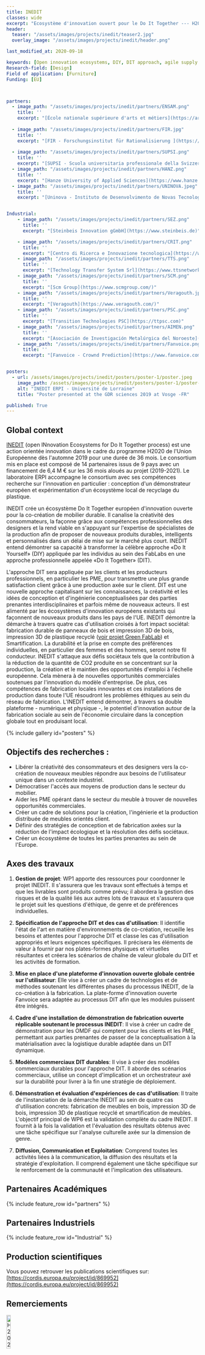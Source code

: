 ```yaml
---
title: INEDIT
classes: wide
excerpt: "Ecosystème d'innovation ouvert pour le Do It Together --- H2020O"
header:
  teaser: "/assets/images/projects/inedit/teaser2.jpg"  
  overlay_image: "/assets/images/projects/inedit/header.png"

last_modified_at: 2020-09-18

keywords: [Open innovation ecosystems, DIY, DIT approach, agile supply chains, Open Manufacturing demonstration Facility, co-creation, circular economy, makers, translation layer, gender, AR/ VR, platform]
Research-field: [Design]
Field of application: [Furniture]
Funding: [EU]



partners:
  - image_path: "/assets/images/projects/inedit/partners/ENSAM.png"
    title: ''
    excerpt: "[École nationale supérieure d'arts et métiers](https://artsetmetiers.fr/)"
  
  - image_path: "/assets/images/projects/inedit/partners/FIR.jpg"
    title: ''
    excerpt: "[FIR - Forschungsinstitut für Rationalisierung ](https://www.fir.rwth-aachen.de/)"
  
  - image_path: "/assets/images/projects/inedit/partners/SUPSI.png"    
    title: ''
    excerpt: "[SUPSI - Scuola universitaria professionale della Svizzera Italiana](http://www.supsi.ch/home.html)"
  - image_path: "/assets/images/projects/inedit/partners/HANZ.png"    
    title: ''
    excerpt: "[​Hanze University of Applied Sciences](https://www.hanze.nl/eng)"
  - image_path: "/assets/images/projects/inedit/partners/UNINOVA.jpeg"    
    title: ''
    excerpt: "[​Uninova - Instituto de Desenvolvimento de Novas Tecnologias](http://www.uninova.pt/)"


Industrial:
    - image_path: "/assets/images/projects/inedit/partners/SEZ.png"    
      title: ''
      excerpt: "[Steinbeis Innovation gGmbH](https://www.steinbeis.de)"

    - image_path: "/assets/images/projects/inedit/partners/CRIT.png"    
      title: ''
      excerpt: "[Centro di Ricerca e Innovazione tecnologica](https://www.crit-research.it/it/)"
    - image_path: "/assets/images/projects/inedit/partners/TTS.png"    
      title: ''
      excerpt: "[Technology Transfer System Srl](https://www.ttsnetwork.net/)"
    - image_path: "/assets/images/projects/inedit/partners/SCM.png"    
      title: ''
      excerpt: "[Scm Group](https://www.scmgroup.com/)"
    - image_path: "/assets/images/projects/inedit/partners/Veragouth.jpg"    
      title: ''
      excerpt: "[Veragouth](https://www.veragouth.com/)"
    - image_path: "/assets/images/projects/inedit/partners/PSC.png"    
      title: ''
      excerpt: "[Transition Technologies PSC](https://ttpsc.com)"
    - image_path: "/assets/images/projects/inedit/partners/AIMEN.png"    
      title: ''
      excerpt: "[Asociación de Investigación Metalúrgica del Noroeste](https://www.aimen.es/)"    
    - image_path: "/assets/images/projects/inedit/partners/Fanvoice.png"    
      title: ''
      excerpt: "[Fanvoice - Crownd Prediction](https://www.fanvoice.com/)"


posters:
  - url: /assets/images/projects/inedit/posters/poster-1/poster.jpeg
    image_path: /assets/images/projects/inedit/posters/poster-1/poster-teaser.jpeg
    alt: "INEDIT ERPI - Université de Lorraine"
    title: "Poster presented at the GDR sciences 2019 at Vosge -FR"

published: True
---
```



## Global context

[INEDIT](https://www.inedit-project.eu/) (open INnovation Ecosystems for Do It Together process) est une action orientée innovation dans le cadre du programme H2020 de l'Union Européenne dès l'automne 2019 pour une durée de 36 mois. Le consortium mis en place est composé de 14 partenaires issus de 9 pays avec un financement de 6,4 M € sur les 36 mois aloués au projet (2019-2021). Le laboratoire ERPI accompagne le consortium avec ses compétences recherche sur l'innovation en particulier : conception d'un démonstrateur européen et expérimentation d'un écosystème local de recyclage du plastique.

INEDIT crée un écosystème Do It Together européen d'innovation ouverte pour la co-création de mobilier durable. Il canalise la créativité des consommateurs, la façonne grâce aux compétences professionnelles des designers et la rend viable en s'appuyant sur l'expertise de spécialistes de la production afin de proposer de nouveaux produits durables, intelligents et personnalisés dans un délai de mise sur le marché plus court. INEDIT entend démontrer sa capacité à transformer la célèbre approche «Do It Yourself» (DIY) appliquée par les individus au sein des FabLabs en une approche professionnelle appelée «Do It Together» (DIT).

L'approche DIT sera appliquée par les clients et les producteurs professionnels, en particulier les PME, pour transmettre une plus grande satisfaction client grâce à une production axée sur le client. DIT est une nouvelle approche capitalisant sur les connaissances, la créativité et les idées de conception et d'ingénierie conceptualisées par des parties prenantes interdisciplinaires et parfois même de nouveaux acteurs. Il est alimenté par les écosystèmes d'innovation européens existants qui façonnent de nouveaux produits dans les pays de l'UE. INEDIT démontre la démarche à travers quatre cas d'utilisation croisés à fort impact sociétal: fabrication durable de panneaux de bois et impression 3D de bois, impression 3D de plastique recyclé ([voir projet Green FabLab](https://lf2l.fr/fr/projects/green-fablab/)) et Smartification. La durabilité et la prise en compte des préférences individuelles, en particulier des femmes et des hommes, seront notre fil conducteur. INEDIT s'attaque aux défis sociétaux tels que la contribution à la réduction de la quantité de CO2 produite en se concentrant sur la production, la création et le maintien des opportunités d'emploi à l'échelle européenne. Cela mènera à de nouvelles opportunités commerciales soutenues par l'innovation du modèle d'entreprise. De plus, ces compétences de fabrication locales innovantes et ces installations de production dans toute l'UE résoudront les problèmes éthiques au sein du réseau de fabrication. L'INEDIT entend démontrer, à travers sa double plateforme - numérique et physique -, le potentiel d'innovation autour de la fabrication sociale au sein de l'économie circulaire dans la conception globale tout en produisant local.

{% include gallery id="posters"  %}


## Objectifs des recherches :

- Libérer la créativité des consommateurs et des designers vers la co-création de nouveaux meubles
répondre aux besoins de l'utilisateur unique dans un contexte industriel.
- Démocratiser l'accès aux moyens de production dans le secteur du mobilier.
- Aider les PME opérant dans le secteur du meuble à trouver de nouvelles opportunités commerciales.
- Créer un cadre de solutions pour la création, l'ingénierie et la production distribuée de meubles orientés client.
- Définir des stratégies de conception et de fabrication axées sur la réduction de l'impact écologique et la résolution des défis sociétaux.
- Créer un écosystème de toutes les parties prenantes au sein de l'Europe.



## Axes des travaux 

1. **Gestion de projet**: WP1 apporte des ressources pour coordonner le projet INEDIT. Il s'assurera que les travaux sont effectués à temps et que les livrables sont produits comme prévu; il abordera la gestion des risques et de la qualité liés aux autres lots de travaux et s'assurera que le projet suit les questions d'éthique, de genre et de préférences individuelles.

2. **Spécification de l'approche DIT et des cas d'utilisation**: Il identifie l'état de l'art en matière d'environnements de co-création, recueille les besoins et attentes pour l'approche DIT et classe les cas d'utilisation appropriés et leurs exigences spécifiques. Il précisera les éléments de valeur à fournir par nos plates-formes physiques et virtuelles résultantes et créera les scénarios de chaîne de valeur globale du DIT et les activités de formation.

3. **Mise en place d'une plateforme d'innovation ouverte globale centrée sur l'utilisateur**: Elle vise à créer un cadre de technologies et de méthodes soutenant les différentes phases du processus INEDIT, de la co-création à la fabrication. La plate-forme d'innovation ouverte Fanvoice sera adaptée au processus DIT afin que les modules puissent être intégrés.

4. **Cadre d'une installation de démonstration de fabrication ouverte réplicable soutenant le processus INEDIT**: Il vise à créer un cadre de démonstration pour les OMDF qui comptent pour les clients et les PME, permettant aux parties prenantes de passer de la conceptualisation à la matérialisation avec la logistique durable adaptée dans un DIT dynamique.

5. **Modèles commerciaux DIT durables**: Il vise à créer des modèles commerciaux durables pour l'approche DIT. Il aborde des scénarios commerciaux, utilise un concept d'implication et un orchestrateur axé sur la durabilité pour livrer à la fin une stratégie de déploiement.

6. **Démonstration et évaluation d'expériences de cas d'utilisation**: Il traite de l'instanciation de la démarche INEDIT au sein de quatre cas d'utilisation concrets: fabrication de meubles en bois, impression 3D de bois, impression 3D de plastique recyclé et smartification de meubles. L'objectif principal de WP6 est la validation complète du cadre INEDIT. Il fournit à la fois la validation et l'évaluation des résultats obtenus avec une tâche spécifique sur l'analyse culturelle axée sur la dimension de genre.

7. **Diffusion, Communication et Exploitation**: Comprend toutes les activités liées à la communication, la diffusion des résultats et la stratégie d'exploitation. Il comprend également une tâche spécifique sur le renforcement de la communauté et l'implication des utilisateurs.



## Partenaires Académiques

{% include feature_row id="partners" %}



## Partenaires Industriels

{% include feature_row id="Industrial" %}

## Production scientifiques

Vous pouvez retrouver les publications scientifiques sur: [https://cordis.europa.eu/project/id/869952](https://cordis.europa.eu/project/id/869952)  



## Remerciements

<img src="/assets/images/projects/inedit/EU-logo.png"  alt= "H2020" width="15%" class="align-right">

Ce projet a reçu des financement de l'Union Européenne via le programme de recherche et d'innovation Horizon 2020 au titre de la convention de subvention n ° 869952


## Contacts

- [**Laurent Dupont**](/people/Laurent-Dupont/): l.dupont{at}univ-lorraine.fr (Project Manager for UL)
- [Frédérique Mayer](/people/Frederique-Mayer/)
- [Brunelle Marche](/people/Brunelle-Marche/)
- [Fedoua Kasmi](/people/Brunelle-Marche/)
- [Hakim Boudaoud](/people/Hakim-Boudaoud/)
- [Fabio Cruz](/people/Fabio-Cruz/)

